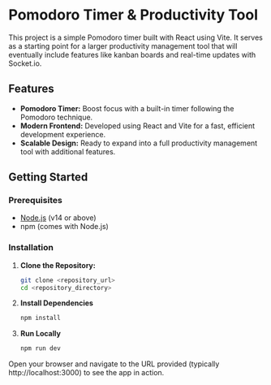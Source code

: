 # Pomodoro Timer & Productivity Tool

This project is a simple Pomodoro timer built with React using Vite. It serves as a starting point for a larger productivity management tool that will eventually include features like kanban boards and real-time updates with Socket.io.

## Features

- **Pomodoro Timer:** Boost focus with a built-in timer following the Pomodoro technique.
- **Modern Frontend:** Developed using React and Vite for a fast, efficient development experience.
- **Scalable Design:** Ready to expand into a full productivity management tool with additional features.

## Getting Started

### Prerequisites

- [Node.js](https://nodejs.org/) (v14 or above)
- npm (comes with Node.js)

### Installation

1. **Clone the Repository:**

   ```bash
   git clone <repository_url>
   cd <repository_directory>

2. **Install Dependencies**
    ```bash
    npm install

3. **Run Locally**
   ```bash
   npm run dev
Open your browser and navigate to the URL provided (typically http://localhost:3000) to see the app in action.
